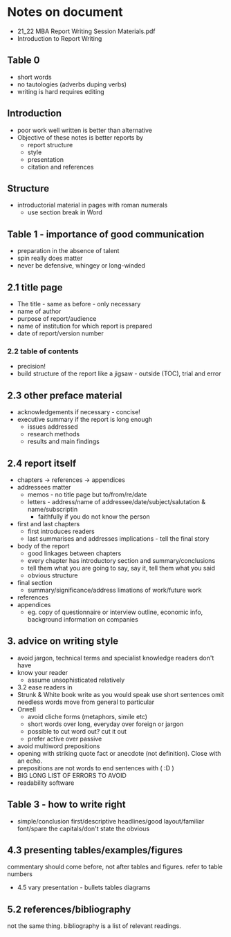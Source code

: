 # Notes on document

* 21_22 MBA Report Writing Session Materials.pdf
* Introduction to Report Writing

## Table 0

- short words
- no tautologies (adverbs duping verbs)
- writing is hard requires editing

## Introduction

- poor work well written is better than alternative
- Objective of these notes is better reports by
    - report structure
    - style
    - presentation
    - citation and references

## Structure

- introductorial material in pages with roman numerals
    - use section break in Word

## Table 1 - importance of good communication

- preparation in the absence of talent
- spin really does matter
- never be defensive, whingey or long-winded

## 2.1 title page

- The title - same as before - only necessary
- name of author
- purpose of report/audience
- name of institution for which report is prepared
- date of report/version number

### 2.2 table of contents

- precision!
- build structure of the report like a jigsaw - outside (TOC), trial and error

## 2.3 other preface material

- acknowledgements if necessary - concise!
- executive summary if the  report is long enough
    - issues addressed
    - research methods
    - results and main findings

## 2.4 report itself

- chapters -> references -> appendices
- addressees matter
    - memos - no title page but to/from/re/date
    - letters - address/name of addressee/date/subject/salutation & name/subscriptin
        - faithfully if you do not know the person
- first and last chapters
    - first introduces readers
    - last summarises and addresses implications - tell the final story
- body of the report
    - good linkages between chapters
    - every chapter has introductory section and summary/conclusions
    - tell them what you are going to say, say it, tell them what you said
    - obvious structure
- final section
    - summary/significance/address limations of work/future work
- references
- appendices
    - eg. copy of questionnaire or interview outline, economic info, background information on companies

## 3. advice on writing style

- avoid jargon, technical terms and specialist knowledge readers don't have
- know your reader
    - assume unsophisticated relatively
- 3.2 ease readers in
- Strunk & White book
    write as you would speak
    use short sentences
    omit needless words
    move from general to particular
- Orwell
    - avoid cliche forms (metaphors, simile etc)
    - short words over long, everyday over foreign or jargon
    - possible to cut word out? cut it out
    - prefer active over passive
- avoid multiword prepositions
- opening with striking quote fact or anecdote (not definition). Close with an echo.
- prepositions are not words to end sentences with ( :D )
- BIG LONG LIST OF ERRORS TO AVOID
- readability software

## Table 3 - how to write right

- simple/conclusion first/descriptive headlines/good layout/familiar font/spare the capitals/don't state the obvious

## 4.3 presenting tables/examples/figures

commentary should come before, not after tables and figures.
refer to table numbers
- 4.5 vary presentation - bullets tables diagrams

## 5.2 references/bibliography

not the same thing. bibliography is a list of relevant readings.